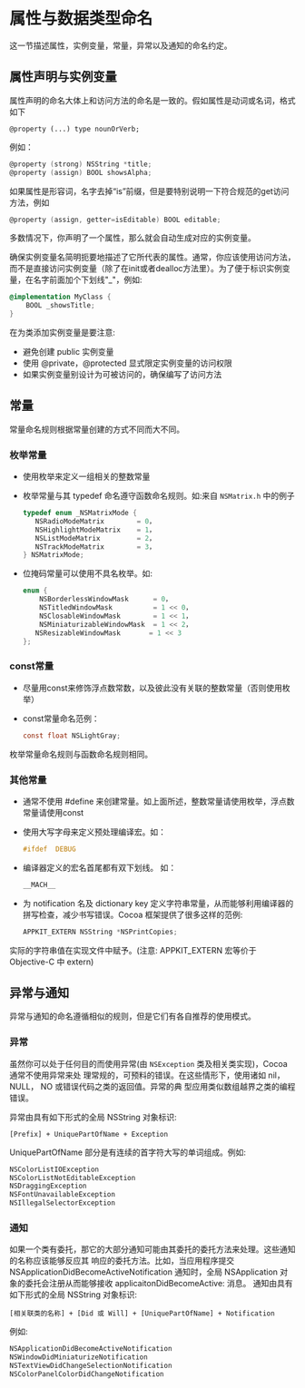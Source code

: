 # 属性与数据类型命名

这一节描述属性，实例变量，常量，异常以及通知的命名约定。

## 属性声明与实例变量

属性声明的命名大体上和访问方法的命名是一致的。假如属性是动词或名词，格式如下

```
@property (...) type nounOrVerb;
```

例如：

```objective-c
@property (strong) NSString *title;
@property (assign) BOOL showsAlpha;
```

如果属性是形容词，名字去掉“is”前缀，但是要特别说明一下符合规范的get访问方法，例如

```objective-c
@property (assign, getter=isEditable) BOOL editable;
```

多数情况下，你声明了一个属性，那么就会自动生成对应的实例变量。

确保实例变量名简明扼要地描述了它所代表的属性。通常，你应该使用访问方法，而不是直接访问实例变量（除了在init或者dealloc方法里）。为了便于标识实例变量，在名字前面加个下划线"_"，例如:

```objective-c
@implementation MyClass {
    BOOL _showsTitle;
}
```

在为类添加实例变量是要注意:

* 避免创建 public 实例变量
* 使用 @private，@protected 显式限定实例变量的访问权限
* 如果实例变量别设计为可被访问的，确保编写了访问方法

## 常量

常量命名规则根据常量创建的方式不同而大不同。

### 枚举常量

* 使用枚举来定义一组相关的整数常量
* 枚举常量与其 typedef 命名遵守函数命名规则。如:来自 `NSMatrix.h` 中的例子

  ```objective-c
  typedef enum _NSMatrixMode {
     NSRadioModeMatrix        = 0，
     NSHighlightModeMatrix    = 1，
     NSListModeMatrix         = 2，
     NSTrackModeMatrix        = 3，
  } NSMatrixMode;
  ```

* 位掩码常量可以使用不具名枚举。如:

  ```objective-c
  enum {
      NSBorderlessWindowMask      = 0，
      NSTitledWindowMask          = 1 << 0，
      NSClosableWindowMask        = 1 << 1，
      NSMiniaturizableWindowMask  = 1 << 2，
     NSResizableWindowMask       = 1 << 3
  };
  ```

### const常量

* 尽量用const来修饰浮点数常数，以及彼此没有关联的整数常量（否则使用枚举）
* const常量命名范例：

  ```objective-c
  const float NSLightGray;
  ```

枚举常量命名规则与函数命名规则相同。

### 其他常量

* 通常不使用 #define 来创建常量。如上面所述，整数常量请使用枚举，浮点数常量请使用const
* 使用大写字母来定义预处理编译宏。如： 

  ```objective-c
  #ifdef  DEBUG
  ```

* 编译器定义的宏名首尾都有双下划线。 如： 

  ```objective-c
  __MACH__
  ```

* 为 notification 名及 dictionary key 定义字符串常量，从而能够利用编译器的拼写检查，减少书写错误。Cocoa 框架提供了很多这样的范例:

  ```objective-c
  APPKIT_EXTERN NSString *NSPrintCopies;
  ```

实际的字符串值在实现文件中赋予。(注意: APPKIT_EXTERN 宏等价于 Objective-C 中 extern)

## 异常与通知

异常与通知的命名遵循相似的规则，但是它们有各自推荐的使用模式。

### 异常

虽然你可以处于任何目的而使用异常(由 `NSException` 类及相关类实现)，Cocoa 通常不使用异常来处 理常规的，可预料的错误。在这些情形下，使用诸如 nil， NULL， NO 或错误代码之类的返回值。异常的典 型应用类似数组越界之类的编程错误。

异常由具有如下形式的全局 NSString 对象标识:

```
[Prefix] + UniquePartOfName + Exception
```

UniquePartOfName 部分是有连续的首字符大写的单词组成。例如:

```objective-c
NSColorListIOException
NSColorListNotEditableException
NSDraggingException
NSFontUnavailableException
NSIllegalSelectorException
```

### 通知

如果一个类有委托，那它的大部分通知可能由其委托的委托方法来处理。这些通知的名称应该能够反应其 响应的委托方法。比如，当应用程序提交 NSApplicationDidBecomeActiveNotification 通知时，全局 NSApplication 对象的委托会注册从而能够接收 applicaitonDidBecomeActive: 消息。
通知由具有如下形式的全局 NSString 对象标识:

```
[相关联类的名称] + [Did 或 Will] + [UniquePartOfName] + Notification
```

例如:

```objective-c
NSApplicationDidBecomeActiveNotification
NSWindowDidMiniaturizeNotification
NSTextViewDidChangeSelectionNotification
NSColorPanelColorDidChangeNotification
```
